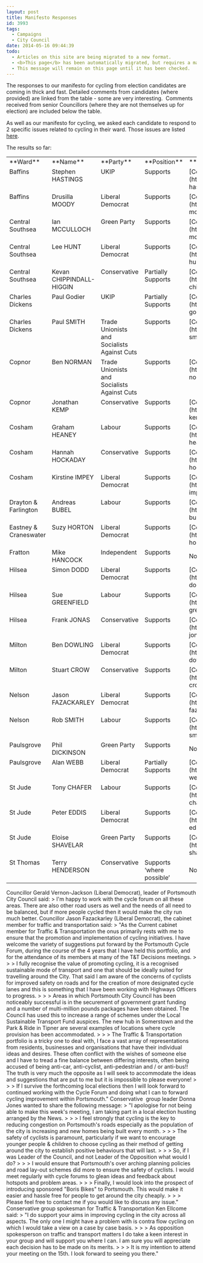 ```yaml
---
layout: post
title: Manifesto Responses
id: 3993
tags:
  - Campaigns
  - City Council
date: 2014-05-16 09:44:39
todo:
  - Articles on this site are being migrated to a new format.
  - <b>This page</b> has been automatically migrated, but requires a manual check-&amp;-tune to ensure the format and links all work as expected.
  - This message will remain on this page until it has been checked.
---
```


The responses to our manifesto for cycling from election candidates are coming in thick and fast. Detailed comments from candidates (where provided) are linked from the table - some are very interesting.  Comments received from senior Councillors (where they are not themselves up for election) are included below the table.

As well as our manifesto for cycling, we asked each candidate to respond to 2 specific issues related to cycling in their ward. Those issues are listed [here](http://www.pompeybug.co.uk/infrastructure/ward-issues/ "Ward Issues").

The results so far:

<table cellspacing="0" cellpadding="0">
<tbody>
<tr>
<td valign="top">**Ward**</td>
<td valign="top">**Name**</td>
<td valign="top">**Party**</td>
<td valign="top">**Position**</td>
<td valign="top">** **</td>
</tr>
<tr>
<td valign="top">Baffins</td>
<td valign="top">Stephen HASTINGS</td>
<td valign="top">UKIP</td>
<td valign="top">Supports</td>
<td valign="top">[Comments](http://www.pompeybug.co.uk/infrastructure/stephen-hastings-comments/)</td>
</tr>
<tr>
<td valign="top">Baffins</td>
<td valign="top">Drusilla MOODY</td>
<td valign="top">Liberal Democrat</td>
<td valign="top">Supports</td>
<td valign="top">[Comments](http://www.pompeybug.co.uk/infrastructure/drusilla-moody-comments/)</td>
</tr>
<tr>
<td valign="top">Central Southsea</td>
<td valign="top">Ian MCCULLOCH</td>
<td valign="top">Green Party</td>
<td valign="top">Supports</td>
<td valign="top">[Comments](http://www.pompeybug.co.uk/infrastructure/ian-mcculloch-comments/)</td>
</tr>
<tr>
<td valign="top">Central Southsea</td>
<td valign="top">Lee HUNT</td>
<td valign="top">Liberal Democrat</td>
<td valign="top">Supports</td>
<td valign="top">[Comments](http://www.pompeybug.co.uk/infrastructure/lee-hunt-comments/)</td>
</tr>
<tr>
<td valign="top">Central Southsea</td>
<td valign="top">Kevan CHIPPINDALL-HIGGIN</td>
<td valign="top">Conservative</td>
<td valign="top">Partially Supports</td>
<td valign="top">[Comments](http://www.pompeybug.co.uk/infrastructure/kevan-chippindall-higgin-comments/)</td>
</tr>
<tr>
<td valign="top">Charles Dickens</td>
<td valign="top">Paul Godier</td>
<td valign="top">UKIP</td>
<td valign="top">Partially Supports</td>
<td valign="top">[Comments](http://www.pompeybug.co.uk/infrastructure/paul-godier-comments/)</td>
</tr>
<tr>
<td valign="top">Charles Dickens</td>
<td valign="top">Paul SMITH</td>
<td valign="top">Trade Unionists and Socialists Against Cuts</td>
<td valign="top">Supports</td>
<td valign="top">[Comments](http://www.pompeybug.co.uk/infrastructure/paul-smith-comments/)</td>
</tr>
<tr>
<td valign="top">Copnor</td>
<td valign="top">Ben NORMAN</td>
<td valign="top">Trade Unionists and Socialists Against Cuts</td>
<td valign="top">Supports</td>
<td valign="top">[Comments](http://www.pompeybug.co.uk/infrastructure/ben-norman-comments/)</td>
</tr>
<tr>
<td valign="top">Copnor</td>
<td valign="top">Jonathan KEMP</td>
<td valign="top">Conservative</td>
<td valign="top">Supports</td>
<td valign="top">[Comments](http://www.pompeybug.co.uk/infrastructure/jonathan-kemp-comments/)</td>
</tr>
<tr>
<td valign="top">Cosham</td>
<td valign="top">Graham HEANEY</td>
<td valign="top">Labour</td>
<td valign="top">Supports</td>
<td valign="top">[Comments](http://www.pompeybug.co.uk/infrastructure/graham-heaney-comments/)</td>
</tr>
<tr>
<td valign="top">Cosham</td>
<td valign="top">Hannah HOCKADAY</td>
<td valign="top">Conservative</td>
<td valign="top">Supports</td>
<td valign="top">[Comments](http://www.pompeybug.co.uk/infrastructure/hannah-hockaday-comments/)</td>
</tr>
<tr>
<td valign="top">Cosham</td>
<td valign="top">Kirstine IMPEY</td>
<td valign="top">Liberal Democrat</td>
<td valign="top">Supports</td>
<td valign="top">[Comments](http://www.pompeybug.co.uk/infrastructure/kirstine-impey-comments/)</td>
</tr>
<tr>
<td valign="top">Drayton &amp; Farlington</td>
<td valign="top">Andreas BUBEL</td>
<td valign="top">Labour</td>
<td valign="top">Supports</td>
<td valign="top">[Comments](http://www.pompeybug.co.uk/infrastructure/andreas-bubel-comments/)</td>
</tr>
<tr>
<td valign="top">Eastney &amp; Craneswater</td>
<td valign="top">Suzy HORTON</td>
<td valign="top">Liberal Democrat</td>
<td valign="top">Supports</td>
<td valign="top">[Comments](http://www.pompeybug.co.uk/infrastructure/suzy-horton-comments/)</td>
</tr>
<tr>
<td valign="top">Fratton</td>
<td valign="top">Mike HANCOCK</td>
<td valign="top">Independent</td>
<td valign="top">Supports</td>
<td>No comments</td>
</tr>
<tr>
<td valign="top">Hilsea</td>
<td valign="top">Simon DODD</td>
<td valign="top">Liberal Democrat</td>
<td valign="top">Supports</td>
<td valign="top">[Comments](http://www.pompeybug.co.uk/infrastructure/simon-dodd-comments/)</td>
</tr>
<tr>
<td valign="top">Hilsea</td>
<td valign="top">Sue GREENFIELD</td>
<td valign="top">Labour</td>
<td valign="top">Supports</td>
<td valign="top">[Comments](http://www.pompeybug.co.uk/infrastructure/sue-greenfield-comments/)</td>
</tr>
<tr>
<td valign="top">Hilsea</td>
<td valign="top">Frank JONAS</td>
<td valign="top">Conservative</td>
<td valign="top">Supports</td>
<td valign="top">[Comments](http://www.pompeybug.co.uk/infrastructure/frank-jonas-comments/)</td>
</tr>
<tr>
<td valign="top">Milton</td>
<td valign="top">Ben DOWLING</td>
<td valign="top">Liberal Democrat</td>
<td valign="top">Supports</td>
<td valign="top">[Comments](http://www.pompeybug.co.uk/infrastructure/ben-dowling-comments/)</td>
</tr>
<tr>
<td valign="top">Milton</td>
<td valign="top">Stuart CROW</td>
<td valign="top">Conservative</td>
<td valign="top">Supports</td>
<td valign="top">[Comments](http://www.pompeybug.co.uk/infrastructure/stuart-crow-comments/)</td>
</tr>
<tr>
<td valign="top">Nelson</td>
<td valign="top">Jason FAZACKARLEY</td>
<td valign="top">Liberal Democrat</td>
<td valign="top">Supports</td>
<td valign="top">[Comments](http://www.pompeybug.co.uk/infrastructure/jason-fazackarley-comments/)</td>
</tr>
<tr>
<td valign="top">Nelson</td>
<td valign="top">Rob SMITH</td>
<td valign="top">Labour</td>
<td valign="top">Supports</td>
<td valign="top">[Comments](http://www.pompeybug.co.uk/infrastructure/rob-smith-comments/)</td>
</tr>
<tr>
<td valign="top">Paulsgrove</td>
<td valign="top">Phil DICKINSON</td>
<td valign="top">Green Party</td>
<td valign="top">Supports</td>
<td>No comments</td>
</tr>
<tr>
<td valign="top">Paulsgrove</td>
<td valign="top">Alan WEBB</td>
<td valign="top">Liberal Democrat</td>
<td valign="top">Partially Supports</td>
<td valign="top">[Comments](http://www.pompeybug.co.uk/infrastructure/alan-webb-comments/)</td>
</tr>
<tr>
<td valign="top">St Jude</td>
<td valign="top">Tony CHAFER</td>
<td valign="top">Labour</td>
<td valign="top">Supports</td>
<td valign="top">[Comments](http://www.pompeybug.co.uk/infrastructure/tony-chafer-comments/)</td>
</tr>
<tr>
<td valign="top">St Jude</td>
<td valign="top">Peter EDDIS</td>
<td valign="top">Liberal Democrat</td>
<td valign="top">Supports</td>
<td valign="top">[Comments](http://www.pompeybug.co.uk/infrastructure/peter-eddis-comments/)</td>
</tr>
<tr>
<td valign="top">St Jude</td>
<td valign="top">Eloise SHAVELAR</td>
<td valign="top">Green Party</td>
<td valign="top">Supports</td>
<td valign="top">[Comments](http://www.pompeybug.co.uk/infrastructure/eloise-shavelar-comments/)</td>
</tr>
<tr>
<td valign="top">St Thomas</td>
<td valign="top">Terry HENDERSON</td>
<td valign="top">Conservative</td>
<td valign="top">Supports ‘where possible’</td>
<td>No comments</td>
</tr>
</tbody>
</table>
Councillor Gerald Vernon-Jackson (Liberal Democrat), leader of Portsmouth City Council said:
> I'm happy to work with the cycle forum on all these areas. There are also other road users as well and the needs of all need to be balanced, but if more people cycled then it would make the city run much better.
Councillor Jason Fazackarley (Liberal Democrat), the cabinet member for traffic and transportation said:
> "As the Current cabinet member for Traffic &amp; Transportation the onus primarily rests with me to ensure that the promotion and implementation of cycling initiatives. I have welcome the variety of suggestions put forward by the Portsmouth Cycle Forum, during the course of the 4 years that I have held this portfolio, and for the attendance of its members at many of the T&amp;T Decisions meetings.
> 
> 
> I fully recognise the value of promoting cycling, it is a recognised sustainable mode of transport and one that should be ideally suited for travelling around the City. That said I am aware of the concerns of cyclists for improved safety on roads and for the creation of more designated cycle lanes and this is something that I have been working with Highways Officers to progress.
> 
> 
> Areas in which Portsmouth City Council has been noticeably successful is in the securement of government grant funding and a number of multi-million pounds packages have been obtained. The Council has used this to increase a range of schemes under the Local Sustainable Transport Fund auspices. The new hub in Somerstown and the Park &amp; Ride in Tipner are several examples of locations where cycle provision has been accommodated.
> 
> 
> The Traffic &amp; Transportation portfolio is a tricky one to deal with, I face a vast array of representations from residents, businesses and organisations that have their individual ideas and desires. These often conflict with the wishes of someone else and I have to tread a fine balance between differing interests, often being accused of being anti-car, anti-cyclist, anti-pedestrian and / or anti-bus!! The truth is very much the opposite as I will seek to accommodate the ideas and suggestions that are put to me but it is impossible to please everyone!
> 
> 
> If I survive the forthcoming local elections then I will look forward to continued working with the Cycle Forum and doing what I can to forward cycling improvement within Portsmouth."
Conservative  group leader Donna Jones wanted to share the following message:
> "I apologise for not being able to make this week's meeting, I am taking part in a local election husting arranged by the News.
> 
> 
> I feel strongly that cycling is the key to reducing congestion on Portsmouth's roads especially as the population of the city is increasing and new homes being built every month.
> 
> 
> The safety of cyclists is paramount, particularly if we want to encourage younger people &amp; children to choose cycling as their method of getting around the city to establish positive behaviours that will last.
> 
> 
> So, if I was Leader of the Council, and not Leader of the Opposition what would I do?
> 
> 
> I would ensure that Portsmouth's over arching planning policies and road lay-out schemes did more to ensure the safety of cyclists. I would meet regularly with cycle forums to glean ideas and feedback about hotspots and problem areas.
> 
> 
> Finally, I would look into the prospect of introducing sponsored "Boris Bikes" to Portsmouth. This would make it easier and hassle free for people to get around the city cheaply.
> 
> 
> Please feel free to contact me if you would like to discuss any issue."
Conservative group spokesman for Traffic &amp; Transportation Ken Ellcome said:
> "I do support your aims in improving cycling in the city across all aspects. The only one I might have a problem with is contra flow cycling on which I would take a view on a case by case basis.
> 
> 
> As opposition spokesperson on traffic and transport matters I do take a keen interest in your group and will support you where I can. I am sure you will appreciate each decision has to be made on its merits.
> 
> 
> It is my intention to attend your meeting on the 15th. I look forward to seeing you there."
<span style="color: #000000; font-family: Helvetica; font-size: 16px; line-height: normal;"> </span>
